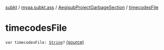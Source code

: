 [subkt](../../index.md) / [myaa.subkt.ass](../index.md) / [AegisubProjectGarbageSection](index.md) / [timecodesFile](./timecodes-file.md)

# timecodesFile

`var timecodesFile: `[`String`](https://kotlinlang.org/api/latest/jvm/stdlib/kotlin/-string/index.html)`?` [(source)](https://github.com/Myaamori/SubKt/blob/0.1.4/src/main/kotlin/myaa/subkt/ass/parser.kt#L749)